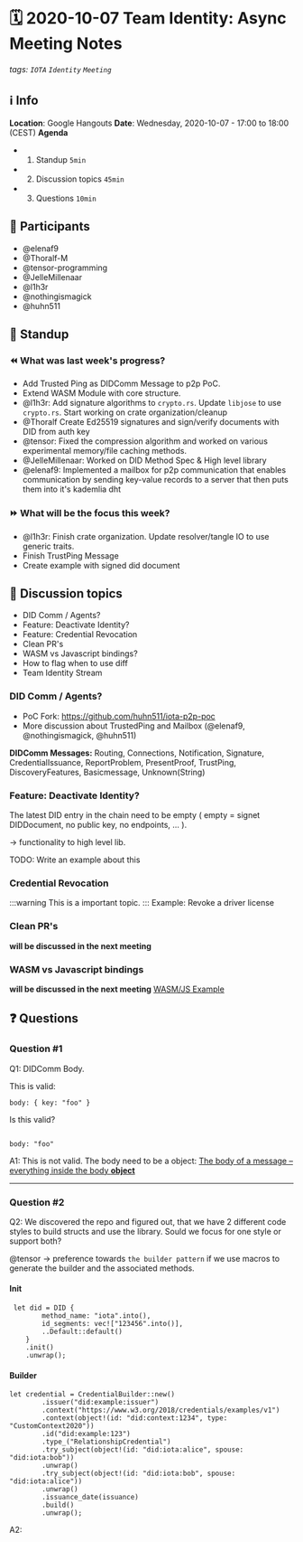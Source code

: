 # 🗓️ 2020-10-07 Team Identity: Async Meeting Notes
###### tags: `IOTA` `Identity` `Meeting`

## ℹ️ Info
**Location**: Google Hangouts
**Date**: Wednesday, 2020-10-07 - 17:00 to 18:00 (CEST) 
**Agenda**
- 1. Standup `5min`
- 2. Discussion topics `45min`
- 3. Questions `10min`

## 👥 Participants
- @elenaf9
- @Thoralf-M
- @tensor-programming
- @JelleMillenaar
- @l1h3r
- @nothingismagick
- @huhn511

## 🙋‍ Standup

### ⏪ What was last week's progress?
- Add Trusted Ping as DIDComm Message to p2p PoC. 
- Extend WASM Module with core structure.
- @l1h3r: Add signature algorithms to `crypto.rs`. Update `libjose` to use `crypto.rs`. Start working on crate organization/cleanup
- @Thoralf Create Ed25519 signatures and sign/verify documents with DID from auth key
- @tensor: Fixed the compression algorithm and worked on various experimental memory/file caching methods.
- @JelleMillenaar: Worked on DID Method Spec & High level library
- @elenaf9: Implemented a mailbox for p2p communication that enables communication by sending key-value records to a server that then puts them into it's kademlia dht


### ⏩ What will be the focus this week?
- @l1h3r: Finish crate organization. Update resolver/tangle IO to use generic traits.
- Finish TrustPing Message
- Create example with signed did document

## 💬 Discussion topics
- DID Comm / Agents? 
- Feature: Deactivate Identity?
- Feature: Credential Revocation
- Clean PR's
- WASM vs Javascript bindings?
- How to flag when to use diff
- Team Identity Stream

### DID Comm / Agents? 
- PoC Fork: https://github.com/huhn511/iota-p2p-poc
- More discussion about TrustedPing and Mailbox (@elenaf9, @nothingismagick, @huhn511)

**DIDComm Messages:**
Routing,
Connections,
Notification,
Signature,
CredentialIssuance,
ReportProblem,
PresentProof,
TrustPing,
DiscoveryFeatures,
Basicmessage,
Unknown(String)

### Feature: Deactivate Identity?
The latest DID entry in the chain need to be empty ( empty = signet DIDDocument, no public key, no endpoints, ... ).

-> functionality to high level lib.

TODO: Write an example about this

### Credential Revocation

:::warning
This is a important topic.
:::
Example: Revoke a driver license

### Clean PR's
**will be discussed in the next meeting**

### WASM vs Javascript bindings
**will be discussed in the next meeting**
[WASM/JS Example](https://github.com/iotaledger/identity.rs/blob/Feat(bindings)/add-wasm-binding/libraries/wasm/examples/web.js)


## ❓ Questions

### Question #1
Q1: DIDComm Body.

This is valid:
```json=
body: { key: "foo" } 
```

Is this valid? 

```json=

body: "foo" 
```

A1: This is not valid. The body need to be a object: [The body of a message – everything inside the body **object**](https://identity.foundation/didcomm-messaging/spec/)

-----
### Question #2

Q2: We discovered the repo and figured out, that we have 2 different code styles to build structs and use the library. Sould we focus for one style or support both?

@tensor -> preference towards `the builder pattern` if we use macros to generate the builder and the associated methods. 

#### Init
```rust=
 let did = DID {
        method_name: "iota".into(),
        id_segments: vec!["123456".into()],
        ..Default::default()
    }
    .init()
    .unwrap();
```

#### Builder
```rust=
let credential = CredentialBuilder::new()
        .issuer("did:example:issuer")
        .context("https://www.w3.org/2018/credentials/examples/v1")
        .context(object!(id: "did:context:1234", type: "CustomContext2020"))
        .id("did:example:123")
        .type_("RelationshipCredential")
        .try_subject(object!(id: "did:iota:alice", spouse: "did:iota:bob"))
        .unwrap()
        .try_subject(object!(id: "did:iota:bob", spouse: "did:iota:alice"))
        .unwrap()
        .issuance_date(issuance)
        .build()
        .unwrap();
```


A2: 
